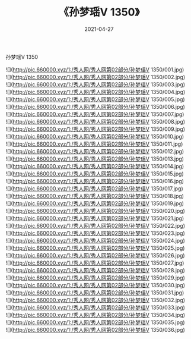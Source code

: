 ﻿---
layout: post
title:  《孙梦瑶V 1350》
date:   2021-04-27
img: http://pic.660000.xyz/1:/秀人网/秀人网第02部分/孙梦瑶V 1350/000.jpg
categories: [美女, 清纯, 唯美]
---

孙梦瑶V 1350

  ![](http://pic.660000.xyz/1:/秀人网/秀人网第02部分/孙梦瑶V 1350/001.jpg) <br> ![](http://pic.660000.xyz/1:/秀人网/秀人网第02部分/孙梦瑶V 1350/002.jpg) <br> ![](http://pic.660000.xyz/1:/秀人网/秀人网第02部分/孙梦瑶V 1350/003.jpg) <br> ![](http://pic.660000.xyz/1:/秀人网/秀人网第02部分/孙梦瑶V 1350/004.jpg) <br> ![](http://pic.660000.xyz/1:/秀人网/秀人网第02部分/孙梦瑶V 1350/005.jpg) <br> ![](http://pic.660000.xyz/1:/秀人网/秀人网第02部分/孙梦瑶V 1350/006.jpg) <br> ![](http://pic.660000.xyz/1:/秀人网/秀人网第02部分/孙梦瑶V 1350/007.jpg) <br> ![](http://pic.660000.xyz/1:/秀人网/秀人网第02部分/孙梦瑶V 1350/008.jpg) <br> ![](http://pic.660000.xyz/1:/秀人网/秀人网第02部分/孙梦瑶V 1350/009.jpg) <br> ![](http://pic.660000.xyz/1:/秀人网/秀人网第02部分/孙梦瑶V 1350/010.jpg) <br> ![](http://pic.660000.xyz/1:/秀人网/秀人网第02部分/孙梦瑶V 1350/011.jpg) <br> ![](http://pic.660000.xyz/1:/秀人网/秀人网第02部分/孙梦瑶V 1350/012.jpg) <br> ![](http://pic.660000.xyz/1:/秀人网/秀人网第02部分/孙梦瑶V 1350/013.jpg) <br> ![](http://pic.660000.xyz/1:/秀人网/秀人网第02部分/孙梦瑶V 1350/014.jpg) <br> ![](http://pic.660000.xyz/1:/秀人网/秀人网第02部分/孙梦瑶V 1350/015.jpg) <br> ![](http://pic.660000.xyz/1:/秀人网/秀人网第02部分/孙梦瑶V 1350/016.jpg) <br> ![](http://pic.660000.xyz/1:/秀人网/秀人网第02部分/孙梦瑶V 1350/017.jpg) <br> ![](http://pic.660000.xyz/1:/秀人网/秀人网第02部分/孙梦瑶V 1350/018.jpg) <br> ![](http://pic.660000.xyz/1:/秀人网/秀人网第02部分/孙梦瑶V 1350/019.jpg) <br> ![](http://pic.660000.xyz/1:/秀人网/秀人网第02部分/孙梦瑶V 1350/020.jpg) <br> ![](http://pic.660000.xyz/1:/秀人网/秀人网第02部分/孙梦瑶V 1350/021.jpg) <br> ![](http://pic.660000.xyz/1:/秀人网/秀人网第02部分/孙梦瑶V 1350/022.jpg) <br> ![](http://pic.660000.xyz/1:/秀人网/秀人网第02部分/孙梦瑶V 1350/023.jpg) <br> ![](http://pic.660000.xyz/1:/秀人网/秀人网第02部分/孙梦瑶V 1350/024.jpg) <br> ![](http://pic.660000.xyz/1:/秀人网/秀人网第02部分/孙梦瑶V 1350/025.jpg) <br> ![](http://pic.660000.xyz/1:/秀人网/秀人网第02部分/孙梦瑶V 1350/026.jpg) <br> ![](http://pic.660000.xyz/1:/秀人网/秀人网第02部分/孙梦瑶V 1350/027.jpg) <br> ![](http://pic.660000.xyz/1:/秀人网/秀人网第02部分/孙梦瑶V 1350/028.jpg) <br> ![](http://pic.660000.xyz/1:/秀人网/秀人网第02部分/孙梦瑶V 1350/029.jpg) <br> ![](http://pic.660000.xyz/1:/秀人网/秀人网第02部分/孙梦瑶V 1350/030.jpg) <br> ![](http://pic.660000.xyz/1:/秀人网/秀人网第02部分/孙梦瑶V 1350/031.jpg) <br> ![](http://pic.660000.xyz/1:/秀人网/秀人网第02部分/孙梦瑶V 1350/032.jpg) <br> ![](http://pic.660000.xyz/1:/秀人网/秀人网第02部分/孙梦瑶V 1350/033.jpg) <br> ![](http://pic.660000.xyz/1:/秀人网/秀人网第02部分/孙梦瑶V 1350/034.jpg) <br> ![](http://pic.660000.xyz/1:/秀人网/秀人网第02部分/孙梦瑶V 1350/035.jpg) <br> ![](http://pic.660000.xyz/1:/秀人网/秀人网第02部分/孙梦瑶V 1350/036.jpg) <br>